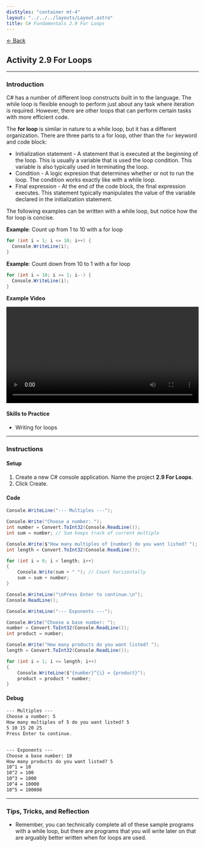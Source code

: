 ```yaml
---
divStyles: "container mt-4"
layout: "../../../layouts/Layout.astro"
title: C# Fundamentals 2.9 For Loops
---
```


[← Back](/c-sharp-fundamentals/)

## Activity 2.9 For Loops

---

### Introduction

C# has a number of different loop constructs built in to the language. The while loop is flexible enough to perform just about any task where iteration is required. However, there are other loops that can perform certain tasks with more efficient code.

The **for loop** is similar in nature to a while loop, but it has a different organization. There are three parts to a for loop, other than the `for` keyword and code block:

- Initialization statement - A statement that is executed at the beginning of the loop. This is usually a variable that is used the loop condition. This variable is also typically used in terminating the loop.
- Condition - A logic expresion that determines whether or not to run the loop. The condition works exactly like with a while loop.
- Final expression - At the end of the code block, the final expression executes. This statement typically manipulates the value of the variable declared in the initialization statement.

The following examples can be written with a while loop, but notice how the for loop is concise.

**Example**: Count up from 1 to 10 with a for loop

```cs
for (int i = 1; i <= 10; i++) {
  Console.WriteLine(i);
}
```

**Example**: Count down from 10 to 1 with a for loop

```cs
for (int i = 10; i >= 1; i--) {
  Console.WriteLine(i);
}
```

**Example Video**

<video src="/courses/c-sharp-fundamentals/for-loop-animation.mp4" controls style="width: 100%; max-width: 640px;"></video>

#### Skills to Practice

- Writing for loops

---

### Instructions

#### Setup

1. Create a new C# console application. Name the project **2.9 For Loops**.
2. Click Create.

#### Code

```cs
Console.WriteLine("--- Multiples ---");

Console.Write("Choose a number: ");
int number = Convert.ToInt32(Console.ReadLine());
int sum = number; // Sum keeps track of current multiple

Console.Write($"How many multiples of {number} do you want listed? ");
int length = Convert.ToInt32(Console.ReadLine());

for (int i = 0; i < length; i++)
{
    Console.Write(sum + " "); // Count horizontally
    sum = sum + number;
}

Console.WriteLine("\nPress Enter to continue.\n");
Console.ReadLine();

Console.WriteLine("--- Exponents ---");

Console.Write("Choose a base number: ");
number = Convert.ToInt32(Console.ReadLine());
int product = number;

Console.Write("How many products do you want listed? ");
length = Convert.ToInt32(Console.ReadLine());

for (int i = 1; i <= length; i++)
{
    Console.WriteLine($"{number}^{i} = {product}");
    product = product * number;
}
```

#### Debug

```txt
--- Multiples ---
Choose a number: 5
How many multiples of 5 do you want listed? 5
5 10 15 20 25
Press Enter to continue.


--- Exponents ---
Choose a base number: 10
How many products do you want listed? 5
10^1 = 10
10^2 = 100
10^3 = 1000
10^4 = 10000
10^5 = 100000
```

---

### Tips, Tricks, and Reflection

- Remember, you can technically complete all of these sample programs with a while loop, but there are programs that you will write later on that are arguably better written when for loops are used.
